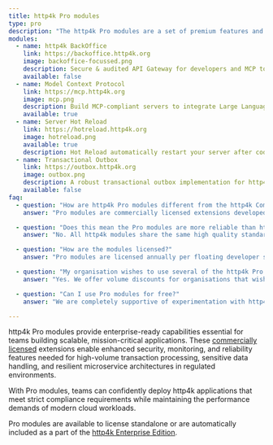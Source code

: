 ```yaml
---
title: http4k Pro modules
type: pro
description: "The http4k Pro modules are a set of premium features and tools designed to help engineers solve recurring problems. These modules are designed to save you time and effort when building your http4k applications and provide production-ready implementations that help teams deploy http4k applications in regulated and high-volume environments."
modules:
  - name: http4k BackOffice
    link: https://backoffice.http4k.org
    image: backoffice-focussed.png
    description: Secure & audited API Gateway for developers and MCP tools to connect to your OpenAPI-powered services
    available: false
  - name: Model Context Protocol
    link: https://mcp.http4k.org
    image: mcp.png
    description: Build MCP-compliant servers to integrate Large Language Models with your  data and tools using familiar http4k patterns
    available: true
  - name: Server Hot Reload
    link: https://hotreload.http4k.org
    image: hotreload.png
    available: true
    description: Hot Reload automatically restart your server after code changes, saving you time during development
  - name: Transactional Outbox
    link: https://outbox.http4k.org
    image: outbox.png
    description: A robust transactional outbox implementation for http4k that ensures reliable message delivery with database consistency.
    available: false
faq:
  - question: "How are http4k Pro modules different from the http4k Community modules?"
    answer: "Pro modules are commercially licensed extensions developed specifically to solve common enterprise use cases. They are distributed under **org.http4k.pro** Maven coordinate group. You can find details of the http4k Commercial License [here](/commercial-license/)."

  - question: "Does this mean the Pro modules are more reliable than http4k Community?"
    answer: "No. All http4k modules share the same high quality standards and testing rigor. Pro modules provide additional enterprise-focused features rather than enhanced reliability."

  - question: "How are the modules licensed?"
    answer: "Pro modules are licensed annually per floating developer seat for both development and production use, meaning multiple developers can use the modules but only one developer per seat at a time. Licenses include access to Maven artifacts via Maven Central and technical support via GitHub issues."

  - question: "My organisation wishes to use several of the http4k Pro modules. Can we buy a bundle of licenses?"
    answer: "Yes. We offer volume discounts for organisations that wish to purchase multiple Pro modules. Please contact us using the button below."

  - question: "Can I use Pro modules for free?"
    answer: "We are completely supportive of experimentation with http4k technologies, so Pro modules are free for non-commercial, research and non-profit use cases."

---
```


http4k Pro modules provide enterprise-ready capabilities essential for teams building scalable, mission-critical
applications. These [commercially licensed](/commercial-license/) extensions enable enhanced security,
monitoring, and reliability features needed for high-volume transaction processing, sensitive data handling, and
resilient microservice architectures in
regulated environments.

With Pro modules, teams can confidently deploy http4k applications that meet strict compliance
requirements while maintaining the performance demands of modern cloud workloads.

Pro modules are available to license standalone or are automatically included
as a part of the <a href="/enterprise">http4k Enterprise Edition</a>.</p>
